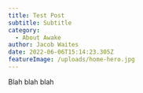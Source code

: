 ```yaml
---
title: Test Post
subtitle: Subtitle
category:
  - About Awake
author: Jacob Waites
date: 2022-06-06T15:14:23.305Z
featureImage: /uploads/home-hero.jpg
---
```

Blah blah blah
